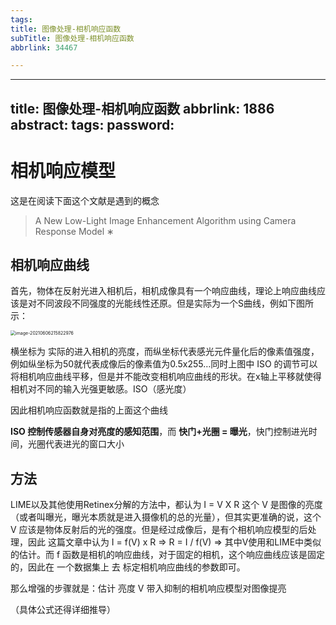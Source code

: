```yaml
---
tags:
title: 图像处理-相机响应函数
subTitle: 图像处理-相机响应函数
abbrlink: 34467

---
```

---
title: 图像处理-相机响应函数
abbrlink: 1886
abstract:
tags:
password:
---


<!--more-->

# 相机响应模型

这是在阅读下面这个文献是遇到的概念 

>  A New Low-Light Image Enhancement Algorithm using Camera Response Model ∗

## 相机响应曲线

首先，物体在反射光进入相机后，相机成像具有一个响应曲线，理论上响应曲线应该是对不同波段不同强度的光能线性还原。但是实际为一个S曲线，例如下图所示：

<img src="https://cdn.jsdelivr.net/gh/changruowang/cloudimg/img/20210606215823.png" alt="image-20210606215822976" style="zoom:50%;" />

横坐标为 实际的进入相机的亮度，而纵坐标代表感光元件量化后的像素值强度，例如纵坐标为50就代表成像后的像素值为0.5x255…同时上图中 ISO 的调节可以将相机响应曲线平移，但是并不能改变相机响应曲线的形状。在x轴上平移就使得相机对不同的输入光强更敏感。ISO（感光度）

因此相机响应函数就是指的上面这个曲线

**ISO 控制传感器自身对亮度的感知范围**，而 **快门+光圈 = 曝光**，快门控制进光时间，光圈代表进光的窗口大小

## 方法

LIME以及其他使用Retinex分解的方法中，都认为 I = V X R  这个 V 是图像的亮度（或者叫曝光，曝光本质就是进入摄像机的总的光量），但其实更准确的说，这个 V 应该是物体反射后的光的强度。但是经过成像后，是有个相机响应模型的后处理，因此 这篇文章中认为  I = f(V) x R  =>  R = I / f(V)  => 其中V使用和LIME中类似的估计。而 f 函数是相机的响应曲线，对于固定的相机，这个响应曲线应该是固定的，因此在 一个数据集上  去 标定相机响应曲线的参数即可。

那么增强的步骤就是：估计 亮度 V  带入抑制的相机响应模型对图像提亮

（具体公式还得详细推导）
